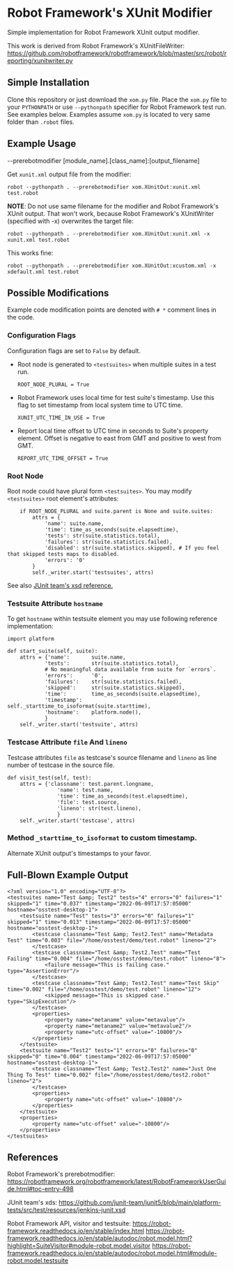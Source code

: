 # Robot Framework's XUnit Modifier
Simple implementation for Robot Framework XUnit output modifier.

This work is derived from Robot Framework's XUnitFileWriter:
https://github.com/robotframework/robotframework/blob/master/src/robot/reporting/xunitwriter.py

## Simple Installation
Clone this repository or just download the `xom.py` file.
Place the `xom.py` file to your `PYTHONPATH` or use `--pythonpath` specifier for Robot Framework test run. See examples below. Examples assume `xom.py` is located to very same folder than `.robot` files.

## Example Usage

--prerebotmodifier [module_name].[class_name]:[output_filename]

Get `xunit.xml` output file from the modifier:
```
robot --pythonpath . --prerebotmodifier xom.XUnitOut:xunit.xml test.robot
```

**NOTE**: Do not use same filename for the modifier and Robot Framework's XUnit output. That won't work, because Robot Framework's XUnitWriter (specified with -x) overwrites the target file:
```
robot --pythonpath . --prerebotmodifier xom.XUnitOut:xunit.xml -x xunit.xml test.robot
```
This works fine:
```
robot --pythonpath . --prerebotmodifier xom.XUnitOut:xcustom.xml -x xdefault.xml test.robot
```

## Possible Modifications
Example code modification points are denoted with `# *` comment lines in the code.

### Configuration Flags
Configuration flags are set to `False` by default.

- Root node is generated to `<testsuites>` when multiple suites in a test run.
    ```
    ROOT_NODE_PLURAL = True
    ```
- Robot Framework uses local time for test suite's timestamp. Use this flag to set timestamp from local system time to UTC time.
    ```
    XUNIT_UTC_TIME_IN_USE = True
    ```
- Report local time offset to UTC time in seconds to Suite's property element. Offset is negative to east from GMT and positive to west from GMT.
    ```
    REPORT_UTC_TIME_OFFSET = True
    ```

### Root Node
Root node could have plural form `<testsuites>`. You may modify `<testsuites>` root element's attributes:
```
    if ROOT_NODE_PLURAL and suite.parent is None and suite.suites:
        attrs = {
            'name': suite.name,
            'time': time_as_seconds(suite.elapsedtime),
            'tests': str(suite.statistics.total),
            'failures': str(suite.statistics.failed),
            'disabled': str(suite.statistics.skipped), # If you feel that skipped tests maps to disabled.
            'errors': '0'
        }
        self._writer.start('testsuites', attrs)
```
See also [JUnit team's xsd reference.](https://github.com/junit-team/junit5/blob/main/platform-tests/src/test/resources/jenkins-junit.xsd)

### Testsuite Attribute `hostname`
To get `hostname` within testsuite element you may use following reference implementation:
```
import platform

def start_suite(self, suite):
    attrs = {'name':       suite.name,
            'tests':       str(suite.statistics.total),
            # No meaningful data available from suite for `errors`.
            'errors':      '0',
            'failures':    str(suite.statistics.failed),
            'skipped':     str(suite.statistics.skipped),
            'time':        time_as_seconds(suite.elapsedtime),
            'timestamp':   self._starttime_to_isoformat(suite.starttime),
            'hostname':    platform.node(),
            }
    self._writer.start('testsuite', attrs)
```

### Testcase Attribute `file` And `lineno`
Testcase attributes `file` as testcase's source filename and `lineno` as line number of testcase in the source file.
```
def visit_test(self, test):
    attrs = {'classname': test.parent.longname,
                'name': test.name,
                'time': time_as_seconds(test.elapsedtime),
                'file': test.source,
                'lineno': str(test.lineno),
                }
    self._writer.start('testcase', attrs)
```

### Method `_starttime_to_isoformat` to custom timestamp.
Alternate XUnit output's timestamps to your favor.

## Full-Blown Example Output
```
<?xml version="1.0" encoding="UTF-8"?>
<testsuites name="Test &amp; Test2" tests="4" errors="0" failures="1" skipped="1" time="0.037" timestamp="2022-06-09T17:57:05000" hostname="osstest-desktop-1">
    <testsuite name="Test" tests="3" errors="0" failures="1" skipped="1" time="0.013" timestamp="2022-06-09T17:57:05000" hostname="osstest-desktop-1">
        <testcase classname="Test &amp; Test2.Test" name="Metadata Test" time="0.003" file="/home/osstest/demo/test.robot" lineno="2">
        </testcase>
        <testcase classname="Test &amp; Test2.Test" name="Test Failing" time="0.004" file="/home/osstest/demo/test.robot" lineno="8">
            <failure message="This is failing case." type="AssertionError"/>
        </testcase>
        <testcase classname="Test &amp; Test2.Test" name="Test Skip" time="0.002" file="/home/osstest/demo/test.robot" lineno="12">
            <skipped message="This is skipped case." type="SkipExecution"/>
        </testcase>
        <properties>
            <property name="metaname" value="metavalue"/>
            <property name="metaname2" value="metavalue2"/>
            <property name="utc-offset" value="-10800"/>
        </properties>
    </testsuite>
    <testsuite name="Test2" tests="1" errors="0" failures="0" skipped="0" time="0.004" timestamp="2022-06-09T17:57:05000" hostname="osstest-desktop-1">
        <testcase classname="Test &amp; Test2.Test2" name="Just One Thing To Test" time="0.002" file="/home/osstest/demo/test2.robot" lineno="2">
        </testcase>
        <properties>
            <property name="utc-offset" value="-10800"/>
        </properties>
    </testsuite>
    <properties>
        <property name="utc-offset" value="-10800"/>
    </properties>
</testsuites>
```

## References
Robot Framework's prerebotmodifier:
https://robotframework.org/robotframework/latest/RobotFrameworkUserGuide.html#toc-entry-498

JUnit team's xds:
https://github.com/junit-team/junit5/blob/main/platform-tests/src/test/resources/jenkins-junit.xsd

Robot Framework API, visitor and testsuite:
https://robot-framework.readthedocs.io/en/stable/index.html
https://robot-framework.readthedocs.io/en/stable/autodoc/robot.model.html?highlight=SuiteVisitor#module-robot.model.visitor
https://robot-framework.readthedocs.io/en/stable/autodoc/robot.model.html#module-robot.model.testsuite
